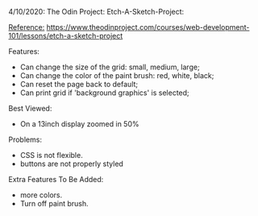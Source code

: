 4/10/2020: The Odin Project: Etch-A-Sketch-Project: 

<Reference:> https://www.theodinproject.com/courses/web-development-101/lessons/etch-a-sketch-project


Features: 
- Can change the size of the grid: small, medium, large;
- Can change the color of the paint brush: red, white, black;
- Can reset the page back to default;
- Can print grid if 'background graphics' is selected;

Best Viewed:
- On a 13inch display zoomed in 50%

Problems: 
- CSS is not flexible. 
- buttons are not properly styled

Extra Features To Be Added:
- more colors.
- Turn off paint brush.

